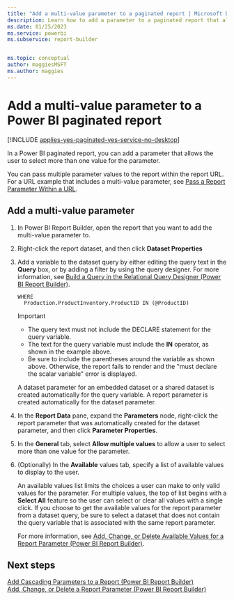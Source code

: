 ```yaml
---
title: "Add a multi-value parameter to a paginated report | Microsoft Docs"
description: Learn how to add a parameter to a paginated report that allows the user to select more than one value for the parameter in Power BI Report Builder.
ms.date: 01/25/2023
ms.service: powerbi
ms.subservice: report-builder


ms.topic: conceptual
author: maggiesMSFT
ms.author: maggies
---
```

# Add a multi-value parameter to a Power BI paginated report

[!INCLUDE [applies-yes-paginated-yes-service-no-desktop](../../includes/applies-yes-paginated-yes-service-no-desktop.md)]

  In a Power BI paginated report, you can add a parameter that allows the user to select more than one value for the parameter.  
  
 You can pass multiple parameter values to the report within the report URL. For a URL example that includes a multi-value parameter, see [Pass a Report Parameter Within a URL](pass-report-parameter-url.md).  
   
  
## Add a multi-value parameter  
  
1.  In Power BI Report Builder, open the report that you want to add the multi-value parameter to.  
  
2.  Right-click the report dataset, and then click **Dataset Properties**  
  
3.  Add a variable to the dataset query by either editing the query text in the **Query** box, or by adding a filter by using the query designer. For more information, see [Build a Query in the Relational Query Designer &#40;Power BI Report Builder&#41;](/sql/reporting-services/report-data/build-a-query-in-the-relational-query-designer-report-builder-and-ssrs).  
  
    ```  
    WHERE  
      Production.ProductInventory.ProductID IN (@ProductID)  
    ```  
  
    > [!IMPORTANT]  
    > *  The query text must not include the DECLARE statement for the query variable.  
    > *  The text for the query variable must include the **IN** operator, as shown in the example above.  
    > *  Be sure to include the parentheses around the variable as shown above. Otherwise, the report fails to render and the "must declare the scalar variable" error is displayed.  
  
    A dataset parameter for an embedded dataset or a shared dataset is created automatically for the query variable. A report parameter is created automatically for the dataset parameter.  
  
4.  In the **Report Data** pane, expand the **Parameters** node, right-click the report parameter that was automatically created for the dataset parameter, and then click **Parameter Properties**.  
  
5.  In the **General** tab, select **Allow multiple values** to allow a user to select more than one value for the parameter.  
  
6.  (Optionally) In the **Available** values tab, specify a list of available values to display to the user.  
  
     An available values list limits the choices a user can make to only valid values for the parameter. For multiple values, the top of list begins with a **Select All** feature so the user can select or clear all values with a single click. If you choose to get the available values for the report parameter from a dataset query, be sure to select a dataset that does not contain the query variable that is associated with the same report parameter.  
  
     For more information, see [Add, Change, or Delete Available Values for a Report Parameter &#40;Power BI Report Builder&#41;](/sql/reporting-services/add-change-or-delete-available-values-for-a-report-parameter).  

## Next steps  
 [Add Cascading Parameters to a Report &#40;Power BI Report Builder&#41;](/sql/reporting-servicesadd-cascading-parameters-to-a-report-report-builder-and-ssrs)   
 [Add, Change, or Delete a Report Parameter &#40;Power BI Report Builder&#41;](/sql/reporting-services/add-change-or-delete-available-values-for-a-report-parameter)  
  
  
